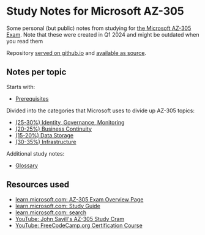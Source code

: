 # Study Notes for Microsoft AZ-305

Some personal (but public) notes from studying for [the Microsoft AZ-305 Exam](https://learn.microsoft.com/en-us/credentials/certifications/exams/az-305/).
Note that these were created in Q1 2024 and might be outdated when you read them

Repository [served on github.io](https://jeroenheijmans.github.io/study-notes-msft-az-305/) and [available as source](https://github.com/jeroenheijmans/study-notes-msft-az-305).

## Notes per topic

Starts with:

- [Prerequisites](./az-305-00-prerequisites.md)

Divided into the categories that Microsoft uses to divide up AZ-305 topics:

- [(25-30%) Identity, Governance, Monitoring](./az-305-01-identity-governance-monitoring.md)
- [(20-25%) Business Continuity](./az-305-02-business-continuity.md)
- [(15-20%) Data Storage](./az-305-03-data-storage.md)
- [(30-35%) Infrastructure](./az-305-04-infrastructure.md)

Additional study notes:

- [Glossary](./az-305-concepts.md)

## Resources used

- [learn.microsoft.com: AZ-305 Exam Overview Page](https://learn.microsoft.com/en-us/credentials/certifications/exams/az-305/)
- [learn.microsoft.com: Study Guide](https://learn.microsoft.com/en-us/credentials/certifications/resources/study-guides/az-305)
- [learn.microsoft.com: search](https://learn.microsoft.com/en-us/search/?terms=az-305)
- [YouTube: John Savill's AZ-305 Study Cram](https://www.youtube.com/watch?v=vq9LuCM4YP4)
- [YouTube: FreeCodeCamp.org Certification Course](https://www.youtube.com/watch?v=i6NzKvGUsBs)
